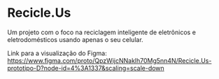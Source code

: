 # Recicle.Us
Um projeto com o foco na reciclagem inteligente de eletrônicos e eletrodomésticos usando apenas o seu celular.

Link para a visualização do Figma:
https://www.figma.com/proto/QpzWijcNNaklh70Mg5nn4N/Recicle.Us-prototipo-D?node-id=4%3A1337&scaling=scale-down
